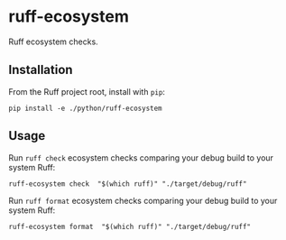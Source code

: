# ruff-ecosystem

Ruff ecosystem checks.

## Installation

From the Ruff project root, install with `pip`:

```shell
pip install -e ./python/ruff-ecosystem
```

## Usage

Run `ruff check` ecosystem checks comparing your debug build to your system Ruff:

```shell
ruff-ecosystem check  "$(which ruff)" "./target/debug/ruff"
```

Run `ruff format` ecosystem checks comparing your debug build to your system Ruff:

```shell
ruff-ecosystem format  "$(which ruff)" "./target/debug/ruff"
```
